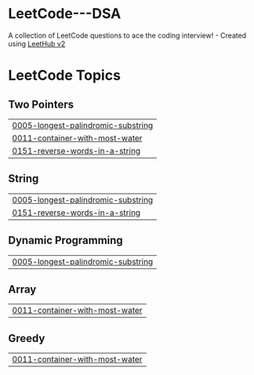 # LeetCode---DSA
A collection of LeetCode questions to ace the coding interview! - Created using [LeetHub v2](https://github.com/arunbhardwaj/LeetHub-2.0)

<!---LeetCode Topics Start-->
# LeetCode Topics
## Two Pointers
|  |
| ------- |
| [0005-longest-palindromic-substring](https://github.com/sthandra9989/LeetCode---DSA/tree/master/0005-longest-palindromic-substring) |
| [0011-container-with-most-water](https://github.com/sthandra9989/LeetCode---DSA/tree/master/0011-container-with-most-water) |
| [0151-reverse-words-in-a-string](https://github.com/sthandra9989/LeetCode---DSA/tree/master/0151-reverse-words-in-a-string) |
## String
|  |
| ------- |
| [0005-longest-palindromic-substring](https://github.com/sthandra9989/LeetCode---DSA/tree/master/0005-longest-palindromic-substring) |
| [0151-reverse-words-in-a-string](https://github.com/sthandra9989/LeetCode---DSA/tree/master/0151-reverse-words-in-a-string) |
## Dynamic Programming
|  |
| ------- |
| [0005-longest-palindromic-substring](https://github.com/sthandra9989/LeetCode---DSA/tree/master/0005-longest-palindromic-substring) |
## Array
|  |
| ------- |
| [0011-container-with-most-water](https://github.com/sthandra9989/LeetCode---DSA/tree/master/0011-container-with-most-water) |
## Greedy
|  |
| ------- |
| [0011-container-with-most-water](https://github.com/sthandra9989/LeetCode---DSA/tree/master/0011-container-with-most-water) |
<!---LeetCode Topics End-->